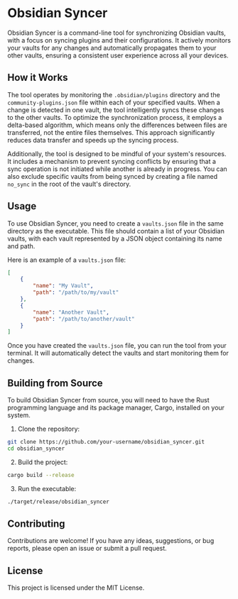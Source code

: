 # Obsidian Syncer

Obsidian Syncer is a command-line tool for synchronizing Obsidian vaults, with a focus on syncing plugins and their configurations. It actively monitors your vaults for any changes and automatically propagates them to your other vaults, ensuring a consistent user experience across all your devices.

## How it Works

The tool operates by monitoring the `.obsidian/plugins` directory and the `community-plugins.json` file within each of your specified vaults. When a change is detected in one vault, the tool intelligently syncs these changes to the other vaults. To optimize the synchronization process, it employs a delta-based algorithm, which means only the differences between files are transferred, not the entire files themselves. This approach significantly reduces data transfer and speeds up the syncing process.

Additionally, the tool is designed to be mindful of your system's resources. It includes a mechanism to prevent syncing conflicts by ensuring that a sync operation is not initiated while another is already in progress. You can also exclude specific vaults from being synced by creating a file named `no_sync` in the root of the vault's directory.

## Usage

To use Obsidian Syncer, you need to create a `vaults.json` file in the same directory as the executable. This file should contain a list of your Obsidian vaults, with each vault represented by a JSON object containing its name and path.

Here is an example of a `vaults.json` file:

```json
[
    {
        "name": "My Vault",
        "path": "/path/to/my/vault"
    },
    {
        "name": "Another Vault",
        "path": "/path/to/another/vault"
    }
]
```

Once you have created the `vaults.json` file, you can run the tool from your terminal. It will automatically detect the vaults and start monitoring them for changes.

## Building from Source

To build Obsidian Syncer from source, you will need to have the Rust programming language and its package manager, Cargo, installed on your system.

1.  Clone the repository:

```sh
git clone https://github.com/your-username/obsidian_syncer.git
cd obsidian_syncer
```

2.  Build the project:

```sh
cargo build --release
```

3.  Run the executable:

```sh
./target/release/obsidian_syncer
```

## Contributing

Contributions are welcome! If you have any ideas, suggestions, or bug reports, please open an issue or submit a pull request.

## License

This project is licensed under the MIT License.
